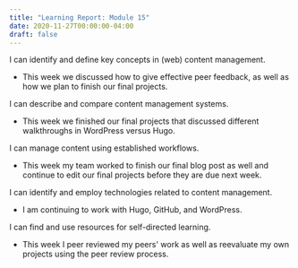 ```yaml
---
title: "Learning Report: Module 15"
date: 2020-11-27T00:00:00-04:00
draft: false
---
```


I can identify and define key concepts in (web) content management.
- This week we discussed how to give effective peer feedback, as well as how we plan to finish our final projects.

I can describe and compare content management systems.
- This week we finished our final projects that discussed different walkthroughs in WordPress versus Hugo.

I can manage content using established workflows.
- This week my team worked to finish our final blog post as well and continue to edit our final projects before they are due next week.

I can identify and employ technologies related to content management.
- I am continuing to work with Hugo, GitHub, and WordPress.

I can find and use resources for self-directed learning.
- This week I peer reviewed my peers' work as well as reevaluate my own projects using the peer review process. 
